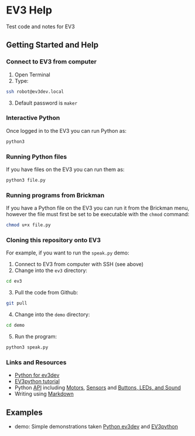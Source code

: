 # EV3 Help
Test code and notes for EV3

## Getting Started and Help

### Connect to EV3 from computer
1. Open Terminal
2. Type:

  ```bash
  ssh robot@ev3dev.local
  ```
3. Default password is `maker`

### Interactive Python
Once logged in to the EV3 you can run Python as:
```bash
python3
```

### Running Python files
If you have files on the EV3 you can run them as:
```bash
python3 file.py
```

### Running programs from Brickman

If you have a Python file on the EV3 you can run it from the Brickman menu, however the file must first be set to be executable with the `chmod` command:

```bash
chmod u+x file.py
```

### Cloning this repository onto EV3

For example, if you want to run the `speak.py` demo:

1. Connect to EV3 from computer with SSH (see above)
2. Change into the `ev3` directory:

  ```bash
  cd ev3
  ```
3. Pull the code from Github:

  ```bash
  git pull
  ```
4. Change into the `demo` directory:

  ```bash
  cd demo
  ```
5. Run the program:

  ```bash
  python3 speak.py
  ```

### Links and Resources
* [Python for ev3dev](https://github.com/rhempel/ev3dev-lang-python)
* [EV3python tutorial](https://sites.google.com/site/ev3python/)
* Python [API](https://python-ev3dev.readthedocs.io/en/latest/spec.html) including [Motors](https://python-ev3dev.readthedocs.io/en/latest/motors.html), [Sensors](https://python-ev3dev.readthedocs.io/en/latest/sensors.html) and [Buttons, LEDs, and Sound](https://python-ev3dev.readthedocs.io/en/latest/other.html)
* Writing using [Markdown](https://github.com/adam-p/markdown-here/wiki/Markdown-Cheatsheet)

## Examples

* demo: Simple demonstrations taken [Python ev3dev](https://github.com/rhempel/ev3dev-lang-python) and [EV3python](https://sites.google.com/site/ev3python/)
